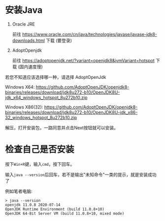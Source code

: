 # 安装Java

 1. Oracle JRE

    前往 https://www.oracle.com/cn/java/technologies/javase/javase-jdk8-downloads.html 下载 (要登录)

 2. AdoptOpenjdk

    前往 https://adoptopenjdk.net/?variant=openjdk8&jvmVariant=hotspot 下载 (国内速度慢)

若您不知道应该选择哪一种，请选择 AdoptOpenJdk

Windows X64: https://github.com/AdoptOpenJDK/openjdk8-binaries/releases/download/jdk8u272-b10/OpenJDK8U-jdk_x64_windows_hotspot_8u272b10.zip

Windows X86(32): https://github.com/AdoptOpenJDK/openjdk8-binaries/releases/download/jdk8u272-b10/OpenJDK8U-jdk_x86-32_windows_hotspot_8u272b10.zip

解压，打开安装包，一路同意并点击Next按钮就可以安装。

# 检查自己是否安装

按下`Win+R`键，输入`cmd`，按下回车。

输入`java --version`后回车，若不是输出"未知命令"一类的提示，就是安装成功了

例如笔者电脑:

```
> java --version
openjdk 11.0.8 2020-07-14
OpenJDK Runtime Environment (build 11.0.8+10)
OpenJDK 64-Bit Server VM (build 11.0.8+10, mixed mode)
```

